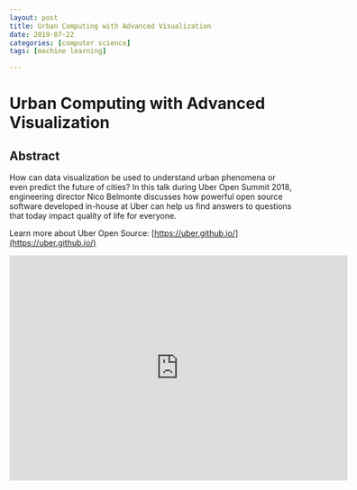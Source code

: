 ```yaml
---
layout: post
title: Urban Computing with Advanced Visualization
date: 2019-07-22
categories: [computer science]
tags: [machine learning]

---
```



# Urban Computing with Advanced Visualization

## Abstract
How can data visualization be used to understand urban phenomena or even predict the future of cities? In this talk during Uber Open Summit 2018, engineering director Nico Belmonte discusses how powerful open source software developed in-house at Uber can help us find answers to questions that today impact quality of life for everyone.

Learn more about Uber Open Source: [https://uber.github.io/](https://uber.github.io/)

<iframe width="600" height="400" src="https://www.youtube.com/embed/ySmqs6dXQxc" frameborder="0" allow="accelerometer; autoplay; encrypted-media; gyroscope; picture-in-picture" allowfullscreen></iframe>

